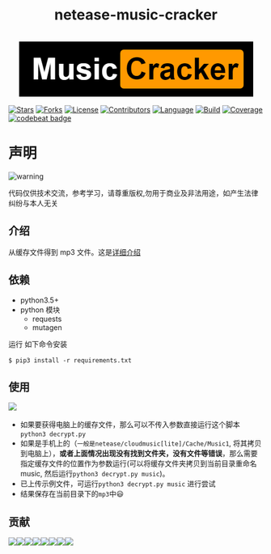 <div align="center">
    <h1>netease-music-cracker</h1>
    <br>
    <img src="images/logo.png">
</div>

[![Stars](https://img.shields.io/github/stars/mbinary/netease-music-cracker.svg?label=Stars&style=social)](https://github.com/mbinary/netease-music-cracker/stargazers)
[![Forks](https://img.shields.io/github/forks/mbinary/netease-music-cracker.svg?label=Fork&style=social)](https://github.com/mbinary/netease-music-cracker/network/members)
[![License](https://img.shields.io/badge/LICENSE-MIT-blue.svg)](LICENSE)
[![Contributors](https://img.shields.io/github/contributors/mbinary/netease-music-cracker.svg)](https://github.com/mbinary/netease-music-cracker/graphs/contributors)
[![Language](https://img.shields.io/badge/language-python3.5-orange.svg)](.)
[![Build](https://travis-ci.org/mbinary/netease-music-cracker.svg?branch=master)](https://travis-ci.org/mbinary/netease-music-cracker?branch=master)
[![Coverage](https://codecov.io/gh/mbinary/netease-music-cracker/branch/master/graph/badge.svg)](https://codecov.io/github/mbinary/netease-music-cracker?branch=master)
[![codebeat badge](https://codebeat.co/badges/875e7de3-895b-479e-9384-c5db71930c15)](https://codebeat.co/projects/github-com-mbinary-netease-music-cracker-master)
<!--  [![License](https://i.creativecommons.org/l/by-nc-sa/4.0/88x31.png)](http://creativecommons.org/licenses/by-nc-sa/4.0/)  copy LICENCE -->
<!-- 控制图片: <img width="60" height="75" align="right" src="haha"> -->
# 声明
![warning](images/warning.png)

代码仅供技术交流，参考学习，请尊重版权,勿用于商业及非法用途，如产生法律纠纷与本人无关

## 介绍
从缓存文件得到 mp3 文件。这是[详细介绍](https://mbinary.xyz/decrypt-netease-music.html) 

## 依赖
* python3.5+
* python 模块
  - requests
  - mutagen

运行 如下命令安装
```shell
$ pip3 install -r requirements.txt
```

## 使用
![](images/flow-chart.png)

- 如果要获得电脑上的缓存文件，那么可以不传入参数直接运行这个脚本`python3 decrypt.py`
- 如果是手机上的（`一般是netease/cloudmusic[lite]/Cache/Music1`, 将其拷贝到电脑上），**或者上面情况出现没有找到文件夹，没有文件等错误**，那么需要指定缓存文件的位置作为参数运行(可以将缓存文件夹拷贝到当前目录重命名music, 然后运行`python3 decrypt.py music`)。
- 已上传示例文件，可运行`python3 decrypt.py music` 进行尝试
- 结果保存在当前目录下的`mp3`中:smiley: 

## 贡献
[![](https://sourcerer.io/fame/mbinary/mbinary/netease-music-cracker/images/0)](https://sourcerer.io/fame/mbinary/mbinary/netease-music-cracker/links/0)[![](https://sourcerer.io/fame/mbinary/mbinary/netease-music-cracker/images/1)](https://sourcerer.io/fame/mbinary/mbinary/netease-music-cracker/links/1)[![](https://sourcerer.io/fame/mbinary/mbinary/netease-music-cracker/images/2)](https://sourcerer.io/fame/mbinary/mbinary/netease-music-cracker/links/2)[![](https://sourcerer.io/fame/mbinary/mbinary/netease-music-cracker/images/3)](https://sourcerer.io/fame/mbinary/mbinary/netease-music-cracker/links/3)[![](https://sourcerer.io/fame/mbinary/mbinary/netease-music-cracker/images/4)](https://sourcerer.io/fame/mbinary/mbinary/netease-music-cracker/links/4)[![](https://sourcerer.io/fame/mbinary/mbinary/netease-music-cracker/images/5)](https://sourcerer.io/fame/mbinary/mbinary/netease-music-cracker/links/5)[![](https://sourcerer.io/fame/mbinary/mbinary/netease-music-cracker/images/6)](https://sourcerer.io/fame/mbinary/mbinary/netease-music-cracker/links/6)[![](https://sourcerer.io/fame/mbinary/mbinary/netease-music-cracker/images/7)](https://sourcerer.io/fame/mbinary/mbinary/netease-music-cracker/links/7)
